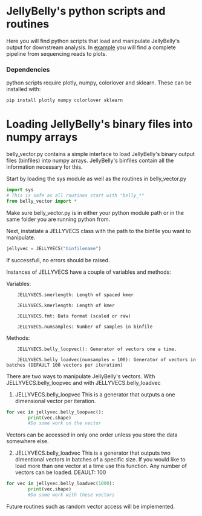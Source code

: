 # JellyBelly's python scripts and routines

Here you will find python scripts that load and manipulate JellyBelly's output for downstream analysis. In [example](https://www.example.com) you will find a complete pipeline from sequencing reads to plots.
  
### Dependencies

  python scripts require plotly, numpy, colorlover and sklearn. These can be installed with:
  
    pip install plotly numpy colorlover sklearn



# Loading JellyBelly's binary files into numpy arrays

belly_vector.py contains a simple interface to load JellyBelly's binary output files (binfiles) into numpy arrays. JellyBelly's binfiles contain all the information necessary for this.

Start by loading the sys module as well as the routines in belly_vector.py

```python
import sys
# This is safe as all routines start with "belly_*" 
from belly_vector import *
```
Make sure belly_vector.py is in either your python module path or in the same folder you are running python from.

Next, instatiate a JELLYVECS class with the path to the binfile you want to manipulate.

```python
jellyvec = JELLYVECS("binfilename")
```

If successfull, no errors should be raised.

Instances of JELLYVECS have a couple of variables and methods: 

Variables:
        
        JELLYVECS.smerlength: Length of spaced kmer
        
        JELLYVECS.kmerlength: Length of kmer
        
        JELLYVECS.fmt: Data format (scaled or raw)
       
        JELLYVECS.numsamples: Number of samples in binfile

Methods:
        
        JELLYVECS.belly_loopvec(): Generator of vectors one a time.
        
        JELLYVECS.belly_loadvec(numsamples = 100): Generator of vectors in batches (DEFAULT 100 vectors per iteration) 

There are two ways to manipulate JellyBelly's vectors. With JELLYVECS.belly_loopvec and with JELLYVECS.belly_loadvec

1) JELLYVECS.belly_loopvec
This is a generator that outputs a one dimensional vector per iteration.

```python
for vec in jellyvec.belly_loopvec():
        print(vec.shape)
        #Do some work on the vector
```
Vectors can be accessed in only one order unless you store the data somewhere else.

2) JELLYVECS.belly_loadvec
This is a generator that outputs two dimentional vectors in batches of a specific size. If you would like to load more than one vector at a time use this function. Any number of vectors can be loaded. DEAULT: 100

```python
for vec in jellyvec.belly_loadvec(1000):
        print(vec.shape)
        #Do some work with these vectors
```


Future routines such as random vector access will be implemented. 

